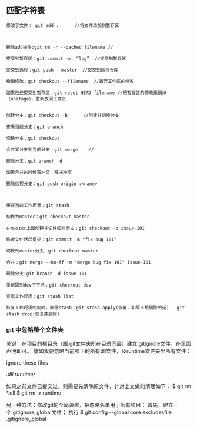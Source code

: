 ## 匹配字符表

```
修改了文件： git add .      //将文件添加到暂存区



删除add操作:git rm -r --cached filename //

提交到暂存区：git commit -m  “log”  //提交到暂存区

提交到远程：git push   master  //提交到远程仓库

撤销修改：git checkout --filename  //丢弃工作区的修改

如果已经提交到暂存区：git reset HEAD filename //把暂存区的修改撤销掉（unstage），重新放回工作区


创建分支：git checkout -b      //创建并切换分支

查看当前分支：git branch 

切换分支：git checkout 

合并某分支到当前分支：git merge    //

删除分支：git branch -d  

如果合并的时候有冲突：解决冲突

删除远程分支：git push origin :<name>



保存当前工作场景：git stash

切换为master：git checkout master

在master上面创建并切换临时分支：git checkout -b issue-101

修改文件然后提交：git commit -m "fix bug 101"

切换到master分支：git checkout master

合并：git merge --no-ff -m "merge bug fix 101" issue-101

删除分支:git branch -d issue-101

重新回到dev下干活：git checkout dev

查看工作现场：git stash list

恢复工作现场的同时，删除stash：git stash apply(恢复，如果不想删除的话)   git stash drop(恢复并删除)
```
### git 中忽略整个文件夹

关键：在项目的根目录（跟.git文件夹所在目录同层）建立.gitignore文件，在里面声明即可。 
譬如我要忽略当前项下的所有dll文件，及runtime文件夹里所有文件： 

ignore these files

*.dll 
runtime/* 

如果之前文件已提交过，则需要先清除原文件，针对上文做的清理如下： 
$ git rm *.dll 
$ git rm -r runtime 

另一种方法：修改git的全局设置，把忽略名单用于所有项目： 
首先，建立一个.gitignore_global文件； 
执行 $ git config --global core.excludesfile .gitignore_global 



# 

